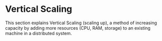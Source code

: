 # Vertical Scaling

This section explains Vertical Scaling (scaling up), a method of increasing capacity by adding more resources (CPU, RAM, storage) to an existing machine in a distributed system.